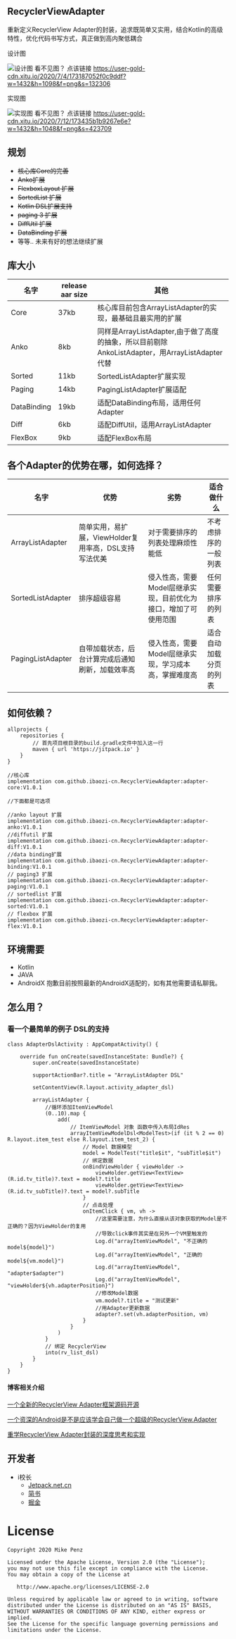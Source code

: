 ## RecyclerViewAdapter

重新定义RecyclerView Adapter的封装，追求既简单又实用，结合Kotlin的高级特性，优化代码书写方式，真正做到高内聚低耦合

设计图

![设计图](https://user-gold-cdn.xitu.io/2020/7/4/173187052f0c9ddf?w=1432&h=1098&f=png&s=132306)
看不见图？
点该链接
https://user-gold-cdn.xitu.io/2020/7/4/173187052f0c9ddf?w=1432&h=1098&f=png&s=132306

实现图

![实现图](https://user-gold-cdn.xitu.io/2020/7/12/173435b1b9267e6e?w=1432&h=1048&f=png&s=423709)
看不见图？
点该链接
https://user-gold-cdn.xitu.io/2020/7/12/173435b1b9267e6e?w=1432&h=1048&f=png&s=423709

## 规划

- ~~核心库Core的完善~~
- ~~Anko扩展~~
- ~~FlexboxLayout 扩展~~
- ~~SortedList 扩展~~
- ~~Kotlin DSL扩展支持~~
- ~~paging 3 扩展~~
- ~~DiffUtil 扩展~~
- ~~DataBinding 扩展~~
- 等等.. 未来有好的想法继续扩展

## 库大小

|  名字   | release aar size  | 其他 |
|  ----  | ----  | ----  | 
| Core | 37kb | 核心库目前包含ArrayListAdapter的实现，最基础且最实用的扩展 |
| Anko | 8kb | 同样是ArrayListAdapter,由于做了高度的抽象，所以目前剔除AnkoListAdapter，用ArrayListAdapter代替 |
| Sorted | 11kb | SortedListAdapter扩展实现 |
| Paging | 14kb | PagingListAdapter扩展适配 |
| DataBinding | 19kb | 适配DataBinding布局，适用任何Adapter |
| Diff | 6kb | 适配DiffUtil，适用ArrayListAdapter |
| FlexBox | 9kb | 适配FlexBox布局 |

## 各个Adapter的优势在哪，如何选择？

|  名字   | 优势 | 劣势 | 适合做什么 |
|  ----  | ----  | ----  | ----  | 
|  ArrayListAdapter | 简单实用，易扩展，ViewHolder复用率高，DSL支持写法优美 | 对于需要排序的列表处理麻烦性能低 | 不考虑排序的一般列表 | 
|  SortedListAdapter | 排序超级容易 | 侵入性高，需要Model层继承实现，目前优化为接口，增加了可使用范围 | 任何需要排序的列表 | 
|  PagingListAdapter | 自带加载状态，后台计算完成后通知刷新，加载效率高 | 侵入性高，需要Model层继承实现，学习成本高，掌握难度高 | 适合自动加载分页的列表 | 

## 如何依赖？

```
allprojects {
    repositories {
        // 首先项目根目录的build.gradle文件中加入这一行 
        maven { url 'https://jitpack.io' }
    }
}

//核心库
implementation com.github.ibaozi-cn.RecyclerViewAdapter:adapter-core:V1.0.1

//下面都是可选项

//anko layout 扩展
implementation com.github.ibaozi-cn.RecyclerViewAdapter:adapter-anko:V1.0.1
//diffutil 扩展
implementation com.github.ibaozi-cn.RecyclerViewAdapter:adapter-diff:V1.0.1
//data binding扩展
implementation com.github.ibaozi-cn.RecyclerViewAdapter:adapter-binding:V1.0.1
// paging3 扩展
implementation com.github.ibaozi-cn.RecyclerViewAdapter:adapter-paging:V1.0.1
// sortedlist 扩展
implementation com.github.ibaozi-cn.RecyclerViewAdapter:adapter-sorted:V1.0.1
// flexbox 扩展
implementation com.github.ibaozi-cn.RecyclerViewAdapter:adapter-flex:V1.0.1
```

## 环境需要

- Kotlin
- JAVA
- AndroidX
抱歉目前按照最新的AndroidX适配的，如有其他需要请私聊我。

## 怎么用？

### 看一个最简单的例子 DSL的支持

```
class AdapterDslActivity : AppCompatActivity() {
    
    override fun onCreate(savedInstanceState: Bundle?) {
        super.onCreate(savedInstanceState)

        supportActionBar?.title = "ArrayListAdapter DSL"

        setContentView(R.layout.activity_adapter_dsl)

        arrayListAdapter {
            //循环添加ItemViewModel
            (0..10).map {
                add(
                    // ItemViewModel 对象 函数中传入布局IdRes
                    arrayItemViewModelDsl<ModelTest>(if (it % 2 == 0) R.layout.item_test else R.layout.item_test_2) {
                        // Model 数据模型
                        model = ModelTest("title$it", "subTitle$it")
                        // 绑定数据
                        onBindViewHolder { viewHolder ->
                            viewHolder.getView<TextView>(R.id.tv_title)?.text = model?.title
                            viewHolder.getView<TextView>(R.id.tv_subTitle)?.text = model?.subTitle
                        }
                        // 点击处理
                        onItemClick { vm, vh ->
                            //这里需要注意，为什么直接从该对象获取的Model是不正确的？因为ViewHolder的复用
                            //导致click事件其实是在另外一个VM里触发的
                            Log.d("arrayItemViewModel", "不正确的model${model}")
                            Log.d("arrayItemViewModel", "正确的model${vm.model}")
                            Log.d("arrayItemViewModel", "adapter$adapter")
                            Log.d("arrayItemViewModel", "viewHolder${vh.adapterPosition}")
                            //修改Model数据
                            vm.model?.title = "测试更新"
                            //用Adapter更新数据
                            adapter?.set(vh.adapterPosition, vm)
                        }
                    }
                )
            }
            // 绑定 RecyclerView
            into(rv_list_dsl)
        }
    }
}
```

#### 博客相关介绍

[一个全新的RecyclerView Adapter框架源码开源](https://juejin.im/post/5f001c6b5188252e703ab676)

[一个资深的Android是不是应该学会自己做一个超级的RecyclerView.Adapter](https://juejin.im/post/5ee640116fb9a047967349c7)

[重学RecyclerView Adapter封装的深度思考和实现](https://juejin.im/post/5f09cbdce51d45349d6c1384)

## 开发者

* i校长
  * [Jetpack.net.cn](http://jetpack.net.cn)
  * [简书](https://www.jianshu.com/u/77699cd41b28)
  * [掘金](https://juejin.im/user/5d6fb3a65188251a875b1d52/posts)
  
# License

    Copyright 2020 Mike Penz

    Licensed under the Apache License, Version 2.0 (the "License");
    you may not use this file except in compliance with the License.
    You may obtain a copy of the License at

       http://www.apache.org/licenses/LICENSE-2.0

    Unless required by applicable law or agreed to in writing, software
    distributed under the License is distributed on an "AS IS" BASIS,
    WITHOUT WARRANTIES OR CONDITIONS OF ANY KIND, either express or implied.
    See the License for the specific language governing permissions and
    limitations under the License.

